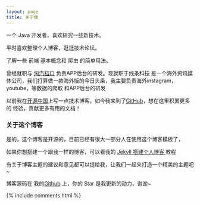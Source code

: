 ```yaml
---
layout: page
title: 关于我
---
```


一个 Java 开发者，喜欢研究一些新技术。
<p>
平时喜欢整理个人博客，逛逛技术论坛。
<p>
了解一些 前端 基本概念和 爬虫 的简单用法。
<p>
曾经就职与
<a target="_blank" href="http://www.tqmall.com/"> 淘汽档口</a>
负责APP后台的研发。现就职于线条科技
是一个海外资讯媒体公司，我们打算做一款海外版的今日头条，我主要负责海外instagram，youtube，等数据的爬取
和APP后台的研发
<p>

以前我在<a href="https://my.oschina.net/tonystark/blog">开源中国</a>上写一点技术博客，如今我来到了<a href="https://github.com/wendongbao">GitHub</a>，想在这里积累更多的
经验，贡献更多有用的文档！

<p>

<h3> 关于这个博客 </h3>  

<p>

是的，这个博客是开源的，目前已经有很大一部分人在使用这个博客模板了，

<p>

如果你想搭建一个跟我一样的博客，可以看我的
<a href="/2017/10/jekyll_tutorials1/"> Jekyll 搭建个人博客 </a>
教程

<p>

有关于博客主题的建议和意见都可以提给我，让我们一起来打造一个精美的主题吧~

<p>

博客源码在 我的<a target="_blank" href='https://github.com/wendongbao/wendongbao.github.io'>Github</a> 上，你的 Star 是我更新的动力，谢谢~

<p>

<p>

<p>


{% include comments.html %}
